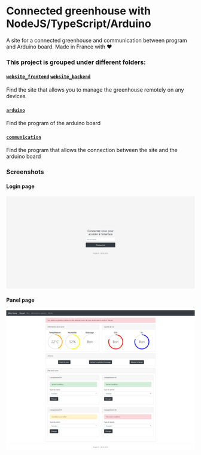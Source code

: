 # Connected greenhouse with NodeJS/TypeScript/Arduino
A site for a connected greenhouse and communication between program and Arduino board. Made in France with ❤

### This project is grouped under different folders:

#### [`website_frontend`](./website_frontend) [`website_backend`](./website_backend) 

Find the site that allows you to manage the greenhouse remotely on any 
devices

#### [`arduino`](./arduino)

Find the program of the arduino board

#### [`communication`](./communication)

Find the program that allows the connection between the site and the arduino board

### Screenshots

#### Login page
![Login page](./screenshots/login.png)

#### Panel page
![Login page](./screenshots/panel_v1.png)
